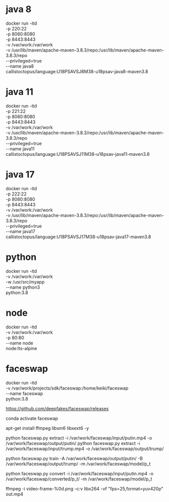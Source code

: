# java 8
docker run -itd \
    -p 220:22 \
    -p 8080:8080 \
    -p 8443:8443 \
    -v /var/work:/var/work \
    -v /usr/lib/maven/apache-maven-3.8.3/repo:/usr/lib/maven/apache-maven-3.8.3/repo \
    --privileged=true \
    --name java8 \
    callistoctopus/language:U18PSAVSJ8M38-u18psav-java8-maven3.8

# java 11
docker run -itd \
    -p 221:22 \
    -p 8080:8080 \
    -p 8443:8443 \
    -v /var/work:/var/work \
    -v /usr/lib/maven/apache-maven-3.8.3/repo:/usr/lib/maven/apache-maven-3.8.3/repo \
    --privileged=true \
    --name java11 \
    callistoctopus/language:U18PSAVSJ11M38-u18psav-java11-maven3.8

# java 17
docker run -itd \
    -p 222:22 \
    -p 8080:8080 \
    -p 8443:8443 \
    -v /var/work:/var/work \
    -v /usr/lib/maven/apache-maven-3.8.3/repo:/usr/lib/maven/apache-maven-3.8.3/repo \
    --privileged=true \
    --name java17 \
    callistoctopus/language:U18PSAVSJ17M38-u18psav-java17-maven3.8

# python
docker run -itd \
    -v /var/work:/var/work \
    -w /usr/src/myapp \
    --name python3 \
    python:3.8 

# node
docker run -itd \
    -v /var/work:/var/work \
    -p 80:80 \
    --name node \
    node:lts-alpine

# faceswap
docker run -itd \
    -v /var/work/projects/sdk/faceswap:/home/keiki/faceswap \
    --name faceswap \
    python:3.8 

https://github.com/deepfakes/faceswap/releases

conda activate faceswap

apt-get install ffmpeg libsm6 libxext6  -y

python faceswap.py extract -i /var/work/faceswap/input/putin.mp4 -o /var/work/faceswap/output/putin/
python faceswap.py extract -i /var/work/faceswap/input/trump.mp4 -o /var/work/faceswap/output/trump/

python faceswap.py train -A /var/work/faceswap/output/putin/ -B /var/work/faceswap/output/trump/ -m /var/work/faceswap/model/p_t

python faceswap.py convert -i /var/work/faceswap/input/putin.mp4 -o /var/work/faceswap/converted/p_t/ -m /var/work/faceswap/model/p_t

ffmpeg -i video-frame-%0d.png -c:v libx264 -vf "fps=25,format=yuv420p" out.mp4